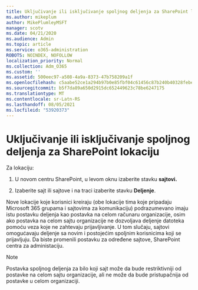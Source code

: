 ```yaml
---
title: Uključivanje ili isključivanje spoljnog deljenja za SharePoint lokaciju
ms.author: mikeplum
author: MikePlumleyMSFT
manager: scotv
ms.date: 04/21/2020
ms.audience: Admin
ms.topic: article
ms.service: o365-administration
ROBOTS: NOINDEX, NOFOLLOW
localization_priority: Normal
ms.collection: Adm_O365
ms.custom: ''
ms.assetid: 500eec97-a508-4a9a-8373-47b758209a1f
ms.openlocfilehash: c5aabe52ce1a294b97b0e85fbf04c61456c87b240b40328febe1634aad1a17c6
ms.sourcegitcommit: b5f7da89a650d2915dc652449623c78be6247175
ms.translationtype: MT
ms.contentlocale: sr-Latn-RS
ms.lasthandoff: 08/05/2021
ms.locfileid: "53920373"
---
```

# <a name="turn-external-sharing-on-or-off-for-a-sharepoint-site"></a>Uključivanje ili isključivanje spoljnog deljenja za SharePoint lokaciju

Za lokaciju:
  
1. U novom centru SharePoint, u levom oknu izaberite stavku **sajtovi.**
    
2. Izaberite sajt ili sajtove i na traci izaberite stavku **Deljenje**.
    
Nove lokacije koje korisnici kreiraju (obe lokacije tima koje pripadaju Microsoft 365 grupama i sajtovima za komunikaciju) podrazumevano imaju istu postavku deljenja kao postavka na celom računaru organizacije, osim ako postavka na celom sajtu organizacije ne dozvoljava deljenje datoteka pomoću veza koje ne zahtevaju prijavljivanje. U tom slučaju, sajtovi omogućavaju deljenje sa novim i postojećim spoljnim korisnicima koji se prijavljuju. Da biste promenili postavku za određene sajtove, SharePoint centra za administaciju.
  
> [!NOTE]
> Postavka spoljnog deljenja za bilo koji sajt može da bude restriktivniji od postavke na celom sajtu organizacije, ali ne može da bude pristupačnija od postavke u celom organizaciji. 
  

